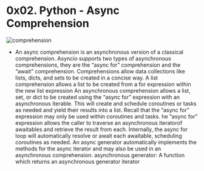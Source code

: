 # 0x02. Python - Async Comprehension

![comprehension](https://s3.amazonaws.com/alx-intranet.hbtn.io/uploads/medias/2019/12/ee85b9f67c384e29525b.png?X-Amz-Algorithm=AWS4-HMAC-SHA256&X-Amz-Credential=AKIARDDGGGOUSBVO6H7D%2F20230808%2Fus-east-1%2Fs3%2Faws4_request&X-Amz-Date=20230808T051004Z&X-Amz-Expires=86400&X-Amz-SignedHeaders=host&X-Amz-Signature=7d50ce44a621c0add895bc1b1df8e8ffbebaabb90492e8c609d3f01acc3c86dd)


- An async comprehension is an asynchronous version of a classical comprehension. Asyncio supports two types of asynchronous comprehensions, they are the “async for” comprehension and the “await” comprehension. Comprehensions allow data collections like lists, dicts, and sets to be created in a concise way. A list comprehension allows a list to be created from a for expression within the new list expression An asynchronous comprehension allows a list, set, or dict to be created using the “async for” expression with an asynchronous iterable. This will create and schedule coroutines or tasks as needed and yield their results into a list. Recall that the “async for” expression may only be used within coroutines and tasks. he “async for” expression allows the caller to traverse an asynchronous iteratorof awaitables and retrieve the result from each. Internally, the async for loop will automatically resolve or await each awaitable, scheduling coroutines as needed. An async generator automatically implements the methods for the async iterator and may also be used in an asynchronous comprehension. asynchronous generator: A function which returns an asynchronous generator iterator
